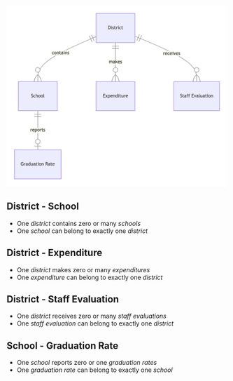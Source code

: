 <p align="center">
    <img src="dese-entity-relationship.png" alt="Entity relationship for dese.df" width="600" />
</p>

## District - School
- One *district* contains zero or many *schools*
- One *school* can belong to exactly one *district*

## District - Expenditure
- One *district* makes zero or many *expenditures*
- One *expenditure* can belong to exactly one *district*

## District - Staff Evaluation
- One *district* receives zero or many *staff evaluations*
- One *staff evaluation* can belong to exactly one *district*

## School - Graduation Rate
- One *school* reports zero or one *graduation rates*
- One *graduation rate* can belong to exactly one *school*
